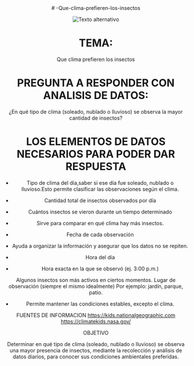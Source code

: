 <div align="center">
#  -Que-clima-prefieren-los-insectos

![Texto alternativo](https://www.tipos.co/wp-content/uploads/2015/01/insectos.jpg)

# TEMA:
Que clima prefieren los insectos

# PREGUNTA A RESPONDER CON ANALISIS DE DATOS:
¿En qué tipo de clima (soleado, nublado o lluvioso) se observa la mayor cantidad de insectos?


# LOS ELEMENTOS DE DATOS NECESARIOS PARA PODER DAR RESPUESTA

- Tipo de clima del día,saber si ese día fue soleado, nublado o lluvioso.Esto permite clasificar las observaciones según el clima.
  
- Cantidad total de insectos observados por día

- Cuántos insectos se vieron durante un tiempo determinado 

- Sirve para comparar en qué clima hay más insectos.

- Fecha de cada observación
  
- Ayuda a organizar la información y asegurar que los datos no se repiten.

- Hora del día

- Hora exacta en la que se observó (ej. 3:00 p.m.)

Algunos insectos son más activos en ciertos momentos.
Lugar de observación (siempre el mismo idealmente)
Por ejemplo: jardín, parque, patio.

- Permite mantener las condiciones estables, excepto el clima.

FUENTES DE INFORMACION 
https://kids.nationalgeographic.com
https://climatekids.nasa.gov/

OBJETIVO

Determinar en qué tipo de clima (soleado, nublado o lluvioso) se observa una mayor presencia de insectos, mediante la recolección y análisis de datos diarios, para conocer sus condiciones ambientales preferidas.


</div>



